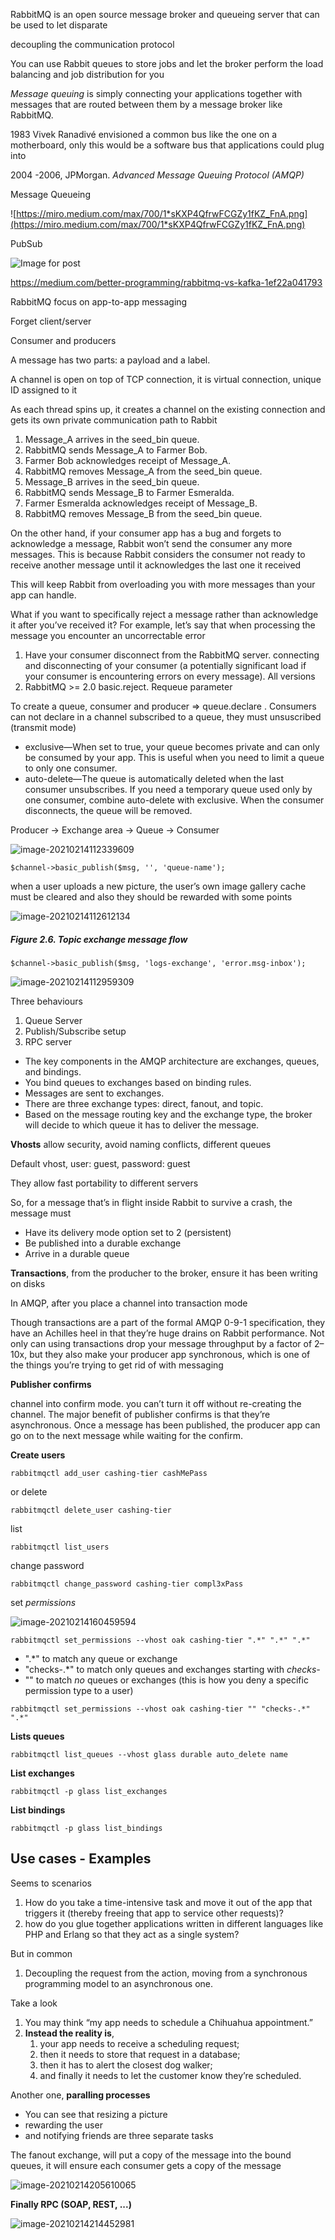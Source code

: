 



RabbitMQ is an open source message broker and queueing server that can be used to let disparate 



decoupling the communication protocol

You can use Rabbit queues to store jobs and let the broker perform the load balancing and job distribution for you



*Message queuing* is simply connecting your applications together with messages that are routed between them by a message broker like RabbitMQ.



1983 Vivek Ranadivé envisioned a common bus like the one on a motherboard, only this would be a software bus that applications         could plug into





2004 -2006, JPMorgan. *Advanced Message Queuing Protocol (AMQP)* 









Message Queueing

![https://miro.medium.com/max/700/1*sKXP4QfrwFCGZy1fKZ_FnA.png](https://miro.medium.com/max/700/1*sKXP4QfrwFCGZy1fKZ_FnA.png)

PubSub

![Image for post](https://miro.medium.com/max/1350/1*Q1Ou71PmWgiqP7KeMyhajw.png)

https://medium.com/better-programming/rabbitmq-vs-kafka-1ef22a041793

RabbitMQ focus on app-to-app messaging

Forget client/server

Consumer and producers





A message has two parts: a payload         and a label.

A channel is open on top of TCP connection, it is virtual connection, unique ID assigned to it

As each         thread spins up, it creates a channel on the existing connection and gets its own private communication path to Rabbit



1. Message_A arrives in the seed_bin queue.
2. RabbitMQ sends Message_A to Farmer Bob.
3. Farmer Bob acknowledges receipt of Message_A.
4. RabbitMQ removes Message_A from the seed_bin queue.
5. Message_B arrives in the seed_bin queue.
6. RabbitMQ sends Message_B to Farmer Esmeralda.
7. Farmer Esmeralda acknowledges receipt of Message_B.
8. RabbitMQ removes Message_B from the seed_bin queue.





On the other hand, if your consumer app has a bug and forgets         to acknowledge a message, Rabbit won’t send the consumer any  more messages. This is because Rabbit considers the consumer         not ready to receive another message until it acknowledges the  last one it received



This will keep Rabbit from overloading you with more messages than your app can handle.      



What if you want to specifically reject a message rather than acknowledge it after you’ve received it? For example, let’s         say that when processing the message you encounter an uncorrectable error

1. Have your consumer disconnect from the RabbitMQ server. connecting and disconnecting of your consumer (a potentially significant            load if your consumer is encountering errors on every message).         All versions
2. RabbitMQ >= 2.0 basic.reject. Requeue parameter





To create a queue, consumer and producer => queue.declare . Consumers can not declare in a channel subscribed to a queue, they must unsuscribed (transmit mode)

- exclusive—When set to true, your queue becomes private and can only be consumed by your app. This is useful when you need to limit            a queue to only one consumer.         
- auto-delete—The queue is automatically deleted when the last consumer unsubscribes. If  you need a temporary queue used only by one consumer,            combine auto-delete with exclusive. When the consumer disconnects, the queue will be removed.         



Producer -> Exchange area -> Queue -> Consumer

![image-20210214112339609](./images/image-20210214112339609.png)

```
$channel->basic_publish($msg, '', 'queue-name');
```



when a user uploads a new picture,         the user’s own image gallery cache must be cleared and also they should be rewarded with some points

![image-20210214112612134](./images/image-20210214112612134.png)



##### Figure 2.6. Topic exchange message flow      

```
$channel->basic_publish($msg, 'logs-exchange', 'error.msg-inbox');
```

![image-20210214112959309](./images/image-20210214112959309.png)

Three behaviours

1. Queue Server
2. Publish/Subscribe setup
3. RPC server



- The key components in the AMQP architecture are exchanges, queues, and bindings.
- You bind queues to exchanges based on binding rules.
- Messages are sent to exchanges.
- There are three exchange types: direct, fanout, and topic.
- Based on the message routing key and the exchange type, the broker will decide to which queue it has to deliver the message.



**Vhosts** allow security, avoid naming conflicts, different queues

Default vhost, user: guest, password: guest 

They allow fast portability to different servers



So, for a message that’s in flight inside Rabbit to survive a crash, the message must      

- Have its delivery mode option set to 2 (persistent)
- Be published into a durable exchange
- Arrive in a durable queue

**Transactions**, from the producher to the broker, ensure it has been writing on disks

In AMQP, after you place a channel into transaction mode

Though transactions are a part of the formal AMQP 0-9-1 specification,  they have an Achilles heel in that they’re huge drains         on Rabbit performance. Not only can using transactions drop  your message throughput by a factor of 2–10x, but they also make         your producer app synchronous, which is one of the things  you’re trying to get rid of with messaging



 **Publisher confirms**

channel into confirm mode. you can’t turn it off without         re-creating the channel. The major benefit of publisher confirms is that they’re         asynchronous. Once a message has been published, the producer  app can go on to the next message while waiting for the confirm.



**Create users**

```
rabbitmqctl add_user cashing-tier cashMePass
```

or delete

```
rabbitmqctl delete_user cashing-tier 
```

list

```
rabbitmqctl list_users
```

change password

```
rabbitmqctl change_password cashing-tier compl3xPass
```

set *permissions*

![image-20210214160459594](./images/image-20210214160459594.png)

```
rabbitmqctl set_permissions --vhost oak cashing-tier ".*" ".*" ".*"
```



- ".*" to match any queue or exchange         
- "checks-.*" to match only queues and exchanges starting with *checks-*
- "" to match *no* queues or exchanges (this is how you deny a specific permission type to a user)         

```
rabbitmqctl set_permissions --vhost oak cashing-tier "" "checks-.*" ".*"
```



**Lists queues**

```
rabbitmqctl list_queues --vhost glass durable auto_delete name 
```



**List exchanges**

```
rabbitmqctl -p glass list_exchanges
```

**List bindings**

```
rabbitmqctl -p glass list_bindings
```



## Use cases - Examples

Seems to scenarios

1. How do you take a time-intensive task and move it out of the app that  triggers it (thereby freeing that app to service other         requests)?
2.  how do you glue together applications written  in different languages like PHP and Erlang so that they act         as a single system? 

But in common 

1. Decoupling the request from the action, moving from a synchronous programming model to an asynchronous one.

Take a look

1. You may think “my app needs to schedule a Chihuahua appointment.” 
2. **Instead  the reality is**, 
   1. your app needs to receive a scheduling request; 
   2. then it needs  to store that request in a database;
   3. then it has to alert the closest dog walker;
   4. and finally it needs to let the customer know they’re scheduled. 

Another one, **paralling processes**

* You can see that resizing a picture
* rewarding the user
* and notifying friends are three separate tasks

The fanout exchange, will put a copy of the message into the bound queues, it will ensure each consumer gets a copy of the message

![image-20210214205610065](./images/image-20210214205610065.png)



**Finally RPC (SOAP, REST, ...)**

![image-20210214214452981](./images/image-20210214214452981.png)





